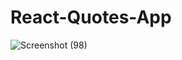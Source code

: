 # React-Quotes-App
![Screenshot (98)](https://user-images.githubusercontent.com/62586380/104823568-1c0b8d80-5871-11eb-90ab-2b282aa5fe5e.png)

